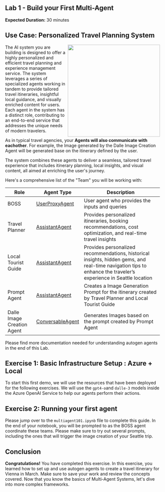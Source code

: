 ## Lab 1 - Build your First Multi-Agent

**Expected Duration:** 30 minutes


## Use Case: Personalized Travel Planning System

<img align="right" width="300" height="300" src="https://github.com/user-attachments/assets/4e3c233f-81fa-4dbc-94f4-2059f3f692cf">

The AI system you are building is designed to offer a highly personalized and efficient travel planning and experience management service. The system leverages a series of specialized agents working in tandem to provide tailored travel itineraries, insightful local guidance, and visually enriched content for users. Each agent in the system has a distinct role, contributing to an end-to-end service that addresses the unique needs of modern travelers.

As in typical travel agencies, your **Agents will also communicate with eachother**. For example, the Image generated by the Dalle Image Creation Agent will be generated base on the itinerary defined by the user.

The system combines these agents to deliver a seamless, tailored travel experience that includes itinerary planning, local insights, and visual content, all aimed at enriching the user's journey.

Here's a comprehensive list of the "Team" you will be working with:


| Role                    | Agent Type           | Description                                                                 |
|-------------------------|----------------------|-----------------------------------------------------------------------------|
| BOSS                    | [UserProxyAgent](https://microsoft.github.io/autogen/stable/reference/python/autogen_agentchat.agents.html#autogen_agentchat.agents.UserProxyAgent)       | User agent who provides the inputs and queries                              |
| Travel Planner          | [AssistantAgent](https://microsoft.github.io/autogen/stable/reference/python/autogen_agentchat.agents.html#autogen_agentchat.agents.AssistantAgent)        | Provides personalized itineraries, booking recommendations, cost optimization, and real-time travel insights |
| Local Tourist Guide     | [AssistantAgent](https://microsoft.github.io/autogen/stable/reference/python/autogen_agentchat.agents.html#autogen_agentchat.agents.AssistantAgent)       | Provides personalized recommendations, historical insights, hidden gems, and real-time navigation tips to enhance the traveler’s experience in Seattle location |
| Prompt Agent            | [AssistantAgent](https://microsoft.github.io/autogen/stable/reference/python/autogen_agentchat.agents.html#autogen_agentchat.agents.AssistantAgent)        | Creates a Image Generation Prompt for the itinerary created by Travel Planner and Local Tourist Guide |
| Dalle Image Creation Agent | [ConversableAgent](https://microsoft.github.io/autogen/stable/user-guide/agentchat-user-guide/migration-guide.html#conversable-agent-and-register-reply)   | Generates Images based on the prompt created by Prompt Agent                |

Please find more documentation needed for understanding autogen agents in the end of this Lab.

## Exercise 1: Basic Infrastructure Setup : Azure + Local

To start this first demo, we will use the resources that have been deployed for the following exercises. We will use the `gpt4-o`and `dalle-3` models inside the Azure OpenAI Service to help our agents perform their actions. 

## Exercise 2: Running your first agent

Please jump over to the `multiagent101.ipynb` file to complete this guide. In the end of your notebook, you will be prompted to as the BOSS agent coordinate these teams. Please make sure to try out several prompts, including the ones that will trigger the image creation of your Seattle trip.

## **Conclusion**

**Congratulations!** You have completed this exercise. In this exercise, you learned how to set up and use autogen agents to create a travel itinerary for Vienna in March. Make sure to save your work and review the concepts covered. Now that you know the basics of Multi-Agent Systems, let's dive into more complex frameworks.

